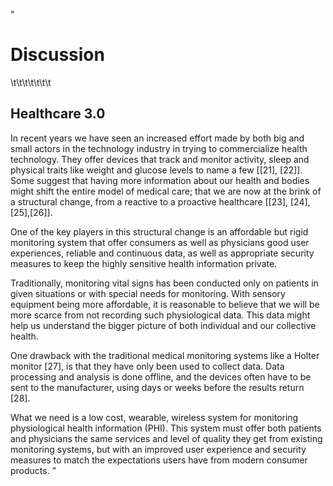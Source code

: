 "

# Discussion

\t\t\t\t\t\t\t

## Healthcare 3.0

In recent years we have seen an increased effort made by both big and small actors in the technology industry in trying to commercialize health technology. They offer devices that track and monitor activity, sleep and physical traits like weight and glucose levels to name a few [[21], [22]]. Some suggest that having more information about our health and bodies might shift the entire model of medical care; that we are now at the brink of a structural change, from a reactive to a proactive healthcare [[23], [24], [25],[26]].

One of the key players in this structural change is an affordable but rigid monitoring system that offer consumers as well as physicians good user experiences, reliable and continuous data, as well as appropriate security measures to keep the highly sensitive health information private. 

Traditionally, monitoring vital signs has been conducted only on patients in given situations or with special needs for monitoring. With sensory equipment being more affordable, it is reasonable to believe that we will be more scarce from not recording such physiological data. This data might help us understand the bigger picture of both individual and our collective health.

One drawback with the traditional medical monitoring systems like a Holter monitor [27], is that they have only been used to collect data. Data processing and analysis is done offline, and the devices often have to be sent to the manufacturer, using days or weeks before the results return [28].

What we need is a low cost, wearable, wireless system for monitoring physiological health information (PHI). This system must offer both patients and physicians the same services and level of quality they get from existing monitoring systems, but with an improved user experience and security measures to match the expectations users have from modern  consumer products. 
"